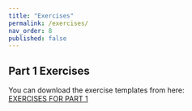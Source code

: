 ```yaml
---
title: "Exercises"
permalink: /exercises/
nav_order: 8
published: false
---
```


## Part 1 Exercises

You can download the exercise templates from here:  
[EXERCISES FOR PART 1]()
